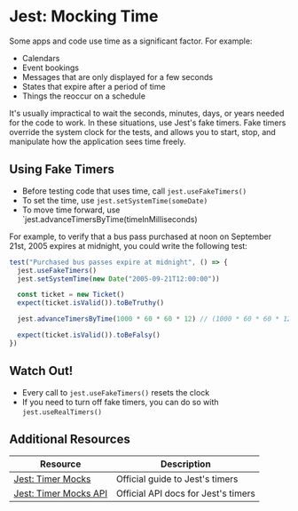 # Jest: Mocking Time

Some apps and code use time as a significant factor. For example:

* Calendars
* Event bookings
* Messages that are only displayed for a few seconds
* States that expire after a period of time
* Things the reoccur on a schedule

It's usually impractical to wait the seconds, minutes, days, or years needed for the code to work. In these situations, use Jest's fake timers. Fake timers override the system clock for the tests, and allows you to start, stop, and manipulate how the application sees time freely.

## Using Fake Timers

* Before testing code that uses time, call `jest.useFakeTimers()`
* To set the time, use `jest.setSystemTime(someDate)`
* To move time forward, use `jest.advanceTimersByTime(timeInMilliseconds)

For example, to verify that a bus pass purchased at noon on September 21st, 2005 expires at midnight, you could write the following test:

```js
test("Purchased bus passes expire at midnight", () => {
  jest.useFakeTimers()
  jest.setSystemTime(new Date("2005-09-21T12:00:00"))

  const ticket = new Ticket()
  expect(ticket.isValid()).toBeTruthy()

  jest.advanceTimersByTime(1000 * 60 * 60 * 12) // (1000 * 60 * 60 * 12) is 12 hours in milliseconds

  expect(ticket.isValid()).toBeFalsy()
})
```

## Watch Out!

* Every call to `jest.useFakeTimers()` resets the clock
* If you need to turn off fake timers, you can do so with `jest.useRealTimers()`

## Additional Resources

| Resource | Description |
| --- | --- |
| [Jest: Timer Mocks](https://jestjs.io/docs/timer-mocks) | Official guide to Jest's timers |
| [Jest: Timer Mocks API](https://jestjs.io/docs/jest-object#mock-timers) | Official API docs for Jest's timers |
